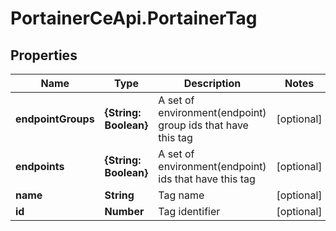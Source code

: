 # PortainerCeApi.PortainerTag

## Properties
Name | Type | Description | Notes
------------ | ------------- | ------------- | -------------
**endpointGroups** | **{String: Boolean}** | A set of environment(endpoint) group ids that have this tag | [optional] 
**endpoints** | **{String: Boolean}** | A set of environment(endpoint) ids that have this tag | [optional] 
**name** | **String** | Tag name | [optional] 
**id** | **Number** | Tag identifier | [optional] 


